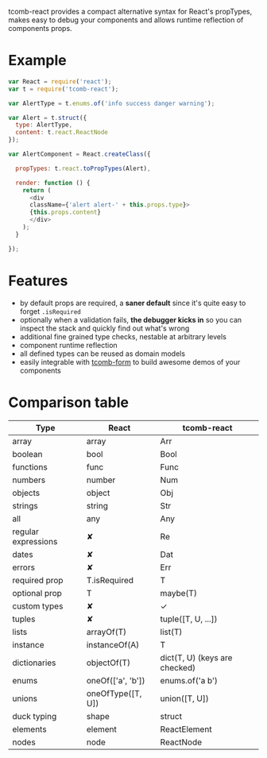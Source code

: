 tcomb-react provides a compact alternative syntax for React's propTypes, makes easy to debug your components and allows runtime reflection of components props.

# Example

```js
var React = require('react');
var t = require('tcomb-react');

var AlertType = t.enums.of('info success danger warning');

var Alert = t.struct({
  type: AlertType,
  content: t.react.ReactNode
});

var AlertComponent = React.createClass({

  propTypes: t.react.toPropTypes(Alert),

  render: function () {
    return (
      <div
      className={'alert alert-' + this.props.type}>
      {this.props.content}
      </div>
    );
  }

});
```

# Features

- by default props are required, a **saner default** since it's quite easy to forget `.isRequired`
- optionally when a validation fails, **the debugger kicks in** so you can inspect the stack and quickly find out what's wrong
- additional fine grained type checks, nestable at arbitrary levels
- component runtime reflection
- all defined types can be reused as domain models
- easily integrable with [tcomb-form](https://gcanti.github.io/tcomb-form) to build awesome demos of your components

# Comparison table

| Type | React | tcomb-react |
|------|-------|-------------|
| array | array | Arr |
| boolean | bool | Bool |
| functions | func | Func |
| numbers | number | Num |
| objects | object | Obj |
| strings | string | Str |
| all | any | Any |
| regular expressions | ✘ | Re |
| dates | ✘ | Dat |
| errors | ✘ | Err |
| required prop | T.isRequired | T |
| optional prop | T | maybe(T) |
| custom types | ✘ | ✓ |
| tuples | ✘ | tuple([T, U, ...]) |
| lists | arrayOf(T) | list(T) |
| instance | instanceOf(A) | T |
| dictionaries | objectOf(T) | dict(T, U) (keys are checked) |
| enums | oneOf(['a', 'b']) | enums.of('a b') |
| unions | oneOfType([T, U]) | union([T, U]) |
| duck typing | shape | struct |
| elements | element | ReactElement |
| nodes | node | ReactNode |

